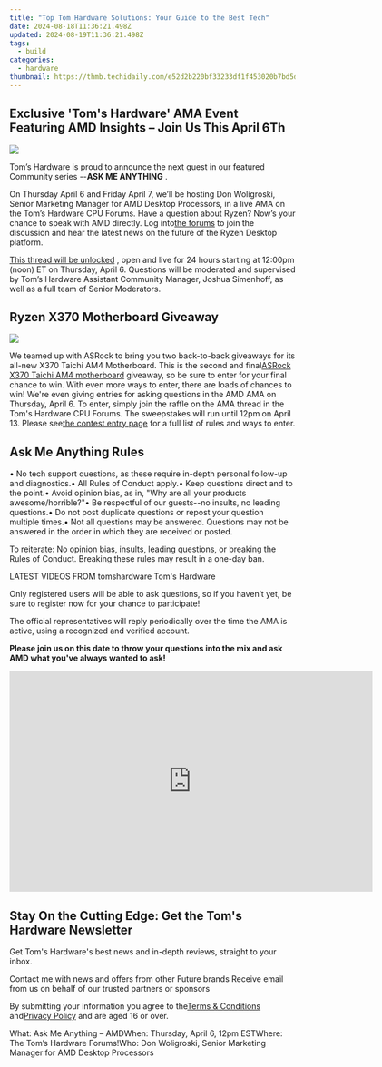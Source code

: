 ```yaml
---
title: "Top Tom Hardware Solutions: Your Guide to the Best Tech"
date: 2024-08-18T11:36:21.498Z
updated: 2024-08-19T11:36:21.498Z
tags:
  - build
categories:
  - hardware
thumbnail: https://thmb.techidaily.com/e52d2b220bf33233df1f453020b7bd5deb6b55f7ce3cda5235088e19c60778b1.jpg
---
```


## Exclusive 'Tom's Hardware' AMA Event Featuring AMD Insights – Join Us This April 6Th

![](https://cdn.mos.cms.futurecdn.net/7b7GMCzjB6mc9G9vBHNgLH-320-80.png)

 Tom’s Hardware is proud to announce the next guest in our featured Community series --**ASK ME ANYTHING** .  
  
 On Thursday April 6 and Friday April 7, we’ll be hosting Don Woligroski, Senior Marketing Manager for AMD Desktop Processors, in a live AMA on the Tom’s Hardware CPU Forums. Have a question about Ryzen? Now’s your chance to speak with AMD directly. Log into[the forums](https://forums.tomshardware.com/forums/cpus.2/) to join the discussion and hear the latest news on the future of the Ryzen Desktop platform.  
  
[This thread will be unlocked](https://forums.tomshardware.com/forums/cpus.2/) , open and live for 24 hours starting at 12:00pm (noon) ET on Thursday, April 6\. Questions will be moderated and supervised by Tom’s Hardware Assistant Community Manager, Joshua Simenhoff, as well as a full team of Senior Moderators.

## Ryzen X370 Motherboard Giveaway

![](https://cdn.mos.cms.futurecdn.net/ajRoQ3yuFM3XwT6RSMWioW-320-80.jpg)

 We teamed up with ASRock to bring you two back-to-back giveaways for its all-new X370 Taichi AM4 Motherboard. This is the second and final[ASRock X370 Taichi AM4 motherboard](https://tools.techidaily.com) giveaway, so be sure to enter for your final chance to win. With even more ways to enter, there are loads of chances to win! We're even giving entries for asking questions in the AMD AMA on Thursday, April 6\. To enter, simply join the raffle on the AMA thread in the Tom's Hardware CPU Forums. The sweepstakes will run until 12pm on April 13\. Please see[the contest entry page](https://gleam.io/aoUI7/ryzen-x370-motherboard-giveaway-with-asrock) for a full list of rules and ways to enter.

## Ask Me Anything Rules

 • No tech support questions, as these require in-depth personal follow-up and diagnostics.• All Rules of Conduct apply.• Keep questions direct and to the point.• Avoid opinion bias, as in, "Why are all your products awesome/horrible?"• Be respectful of our guests--no insults, no leading questions.• Do not post duplicate questions or repost your question multiple times.• Not all questions may be answered. Questions may not be answered in the order in which they are received or posted.

 To reiterate: No opinion bias, insults, leading questions, or breaking the Rules of Conduct. Breaking these rules may result in a one-day ban.

 LATEST VIDEOS FROM tomshardware Tom's Hardware

 Only registered users will be able to ask questions, so if you haven’t yet, be sure to register now for your chance to participate!

 The official representatives will reply periodically over the time the AMA is active, using a recognized and verified account.

 **Please join us on this date to throw your questions into the mix and ask AMD what you've always wanted to ask!**

<!-- affiliate ads begin -->
<a href="https://secure.2checkout.com/order/checkout.php?PRODS=2337838&QTY=1&AFFILIATE=108875&CART=1"><iframe width="640" height="390" src="https://www.youtube.com/embed/rzZwphIv4RM" title="APFill - Ink and Toner Coverage Calculator" frameborder="0" allow="accelerometer; autoplay; clipboard-write; encrypted-media; gyroscope; picture-in-picture; web-share" referrerpolicy="strict-origin-when-cross-origin" allowfullscreen></iframe></a>
<!-- affiliate ads end -->
## Stay On the Cutting Edge: Get the Tom's Hardware Newsletter

 Get Tom's Hardware's best news and in-depth reviews, straight to your inbox.

 Contact me with news and offers from other Future brands  Receive email from us on behalf of our trusted partners or sponsors

 By submitting your information you agree to the[Terms & Conditions](https://futureplc.com/terms-conditions/) and[Privacy Policy](https://futureplc.com/privacy-policy/) and are aged 16 or over.

 What: Ask Me Anything – AMDWhen: Thursday, April 6, 12pm ESTWhere: The Tom’s Hardware Forums!Who: Don Woligroski, Senior Marketing Manager for AMD Desktop Processors

<ins class="adsbygoogle"
     style="display:block"
     data-ad-format="autorelaxed"
     data-ad-client="ca-pub-7571918770474297"
     data-ad-slot="1223367746"></ins>



<ins class="adsbygoogle"
     style="display:block"
     data-ad-client="ca-pub-7571918770474297"
     data-ad-slot="8358498916"
     data-ad-format="auto"
     data-full-width-responsive="true"></ins>


